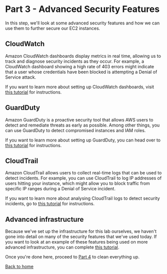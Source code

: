 # Part 3 - Advanced Security Features

In this step, we'll look at some advanced security features and how we can use them to further secure our EC2 instances.

## CloudWatch

Amazon CloudWatch dashboards display metrics in real time, allowing us to track and diagnose security incidents as they occur.  For example, a CloudWatch dashboard showing a high rate of 403 errors might indicate that a user whose credentials have been blocked is attempting a Denial of Service attack. 

If you want to learn more about setting up CloudWatch dashboards, visit [this tutorial](https://github.com/aws-samples/cloudwatch-dashboards-cloudformation-sample) for instructions.

## GuardDuty

Amazon GuardDuty is a proactive security tool that allows AWS users to detect and remediate threats as early as possible.  Among other things, you can use GuardDuty to detect compromised instances and IAM roles.

If you want to learn more about setting up GuardDuty, you can head over to [this tutorial](https://github.com/aws-samples/amazon-guardduty-hands-on) for instructions.

## CloudTrail

Amazon CloudTrail allows users to collect real-time logs that can be used to detect incidents.  For example, you can use CloudTrail to log IP addresses of users hitting your instance, which might allow you to block traffic from specific IP ranges during a Denial of Service incident.

If you want to learn more about analysing CloudTrail logs to detect security incidents, go to [this tutorial](https://github.com/aws-samples/aws-cloudtrail-analyzer-workshop) for instructions.

## Advanced infrastructure

Because we've set up the infrastructure for this lab ourselves, we haven't gone into detail on many of the security features that we've used today.  If you want to look at an example of these features being used on more advanced infrastructure, you can complete [this tutorial](https://github.com/aws-samples/amazon-ec2-native-infrastructure-security-workshop).

Once you're done here, proceed to [Part 4](../Part4/README.md) to clean everything up.

[Back to home](../README.md)